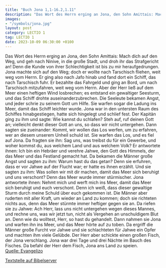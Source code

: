 ```yaml
---
title: "Buch Jona 1,1-16.2,1.11"
description: "Das Wort des Herrn erging an Jona, den Sohn Amittais: Mach dich auf den Weg, und geh nach Ninive, in die große Stadt, und droh ihr das Strafgericht an! Denn die Kunde von ihrer Schlechtigkeit ist bis zu mir heraufgedrungen. Jona machte sich auf den Weg; doch er wollte nach Tarsch...."
images:
- "/symbols/jona.jpg"
layout: post
category: LECTIO 1
tag: LECTIO 1
date: 2023-10-09 06:30:00 +0100
---
```

Das Wort des Herrn erging an Jona, den Sohn Amittais:
Mach dich auf den Weg, und geh nach Ninive, in die große Stadt, und droh ihr das Strafgericht an! Denn die Kunde von ihrer Schlechtigkeit ist bis zu mir heraufgedrungen.
Jona machte sich auf den Weg; doch er wollte nach Tarschisch fliehen, weit weg vom Herrn.<!--more--> Er ging also nach Jafo hinab und fand dort ein Schiff, das nach Tarschisch fuhr. Er bezahlte das Fahrgeld und ging an Bord, um nach Tarschisch mitzufahren, weit weg vom Herrn.
Aber der Herr ließ auf dem Meer einen heftigen Wind losbrechen; es entstand ein gewaltiger Seesturm, und das Schiff drohte auseinanderzubrechen.
Die Seeleute bekamen Angst, und jeder schrie zu seinem Gott um Hilfe. Sie warfen sogar die Ladung ins Meer, damit das Schiff leichter wurde. Jona war in den untersten Raum des Schiffes hinabgestiegen, hatte sich hingelegt und schlief fest.
Der Kapitän ging zu ihm und sagte: Wie kannst du schlafen? Steh auf, ruf deinen Gott an; vielleicht denkt dieser Gott an uns, so dass wir nicht untergehen.
Dann sagten sie zueinander: Kommt, wir wollen das Los werfen, um zu erfahren, wer an diesem unserem Unheil schuld ist. Sie warfen das Los, und es fiel auf Jona.
Da fragten sie ihn: Sag uns, was treibst du für ein Gewerbe, und woher kommst du, aus welchem Land und aus welchem Volk?
Er antwortete ihnen: Ich bin ein Hebräer und verehre Jahwe, den Gott des Himmels, der das Meer und das Festland gemacht hat.
Da bekamen die Männer große Angst und sagten zu ihm: Warum hast du das getan? Denn sie erfuhren, dass er vor Jahwe auf der Flucht war; er hatte es ihnen erzählt.
Und sie sagten zu ihm: Was sollen wir mit dir machen, damit das Meer sich beruhigt und uns verschont? Denn das Meer wurde immer stürmischer.
Jona antwortete ihnen: Nehmt mich und werft mich ins Meer, damit das Meer sich beruhigt und euch verschont. Denn ich weiß, dass dieser gewaltige Sturm durch meine Schuld über euch gekommen ist.
Die Männer aber ruderten mit aller Kraft, um wieder an Land zu kommen; doch sie richteten nichts aus, denn das Meer stürmte immer heftiger gegen sie an.
Da riefen sie zu Jahwe: Ach Herr, lass uns nicht untergehen wegen dieses Mannes, und rechne uns, was wir jetzt tun, nicht als Vergehen an unschuldigem Blut an. Denn wie du wolltest, Herr, so hast du gehandelt.
Dann nahmen sie Jona und warfen ihn ins Meer, und das Meer hörte auf zu toben.
Da ergriff die Männer große Furcht vor Jahwe und sie schlachteten für Jahwe ein Opfer und machten ihm viele Gelübde.
Der Herr aber schickte einen großen Fisch, der Jona verschlang. Jona war drei Tage und drei Nächte im Bauch des Fisches.
Da befahl der Herr dem Fisch, Jona ans Land zu speien.<br>
[Quelle: Evangelizo](https://evangeliumtagfuertag.org/DE/gospel)

[Textstelle auf Bibelserver](https://www.bibleserver.com/EU/Jona1,1-16.2,1.11)

